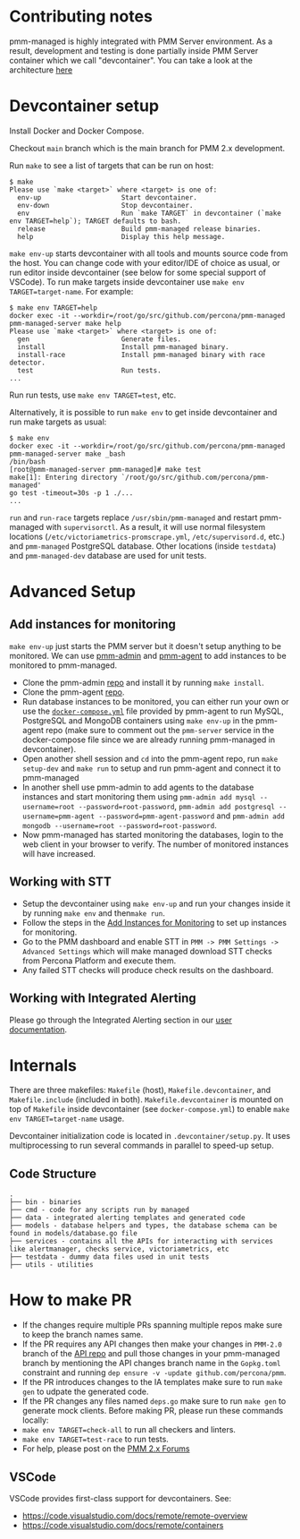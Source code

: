 # Contributing notes

pmm-managed is highly integrated with PMM Server environment. As a result, development and testing is done partially inside PMM Server container which we call "devcontainer". You can take a look at the architecture [here](https://www.percona.com/doc/percona-monitoring-and-management/2.x/details/architecture.html)


# Devcontainer setup

Install Docker and Docker Compose.

Checkout `main` branch which is the main branch for PMM 2.x development.

Run `make` to see a list of targets that can be run on host:
```
$ make
Please use `make <target>` where <target> is one of:
  env-up                    Start devcontainer.
  env-down                  Stop devcontainer.
  env                       Run `make TARGET` in devcontainer (`make env TARGET=help`); TARGET defaults to bash.
  release                   Build pmm-managed release binaries.
  help                      Display this help message.
```

`make env-up` starts devcontainer with all tools and mounts source code from the host. You can change code with your editor/IDE of choice as usual, or run editor inside devcontainer (see below for some special support of VSCode). To run make targets inside devcontainer use `make env TARGET=target-name`. For example:
```
$ make env TARGET=help
docker exec -it --workdir=/root/go/src/github.com/percona/pmm-managed pmm-managed-server make help
Please use `make <target>` where <target> is one of:
  gen                       Generate files.
  install                   Install pmm-managed binary.
  install-race              Install pmm-managed binary with race detector.
  test                      Run tests.
...
```
Run run tests, use `make env TARGET=test`, etc.

Alternatively, it is possible to run `make env` to get inside devcontainer and run make targets as usual:
```
$ make env
docker exec -it --workdir=/root/go/src/github.com/percona/pmm-managed pmm-managed-server make _bash
/bin/bash
[root@pmm-managed-server pmm-managed]# make test
make[1]: Entering directory `/root/go/src/github.com/percona/pmm-managed'
go test -timeout=30s -p 1 ./...
...
```

`run` and `run-race` targets replace `/usr/sbin/pmm-managed` and restart pmm-managed with `supervisorctl`. As a result, it will use normal filesystem locations (`/etc/victoriametrics-promscrape.yml`, `/etc/supervisord.d`, etc.) and `pmm-managed` PostgreSQL database. Other locations (inside `testdata`) and `pmm-managed-dev` database are used for unit tests.

# Advanced Setup

## Add instances for monitoring
`make env-up` just starts the PMM server but it doesn't setup anything to be monitored. We can use [pmm-admin](https://github.com/percona/pmm-admin) and [pmm-agent](https://github.com/percona/pmm-agent) to add instances to be monitored to pmm-managed.

* Clone the pmm-admin [repo](https://github.com/percona/pmm-admin/) and install it by running `make install`.
* Clone the pmm-agent [repo](https://github.com/percona/pmm-agent).
* Run database instances to be monitored, you can either run your own or use the [`docker-compose.yml`](https://github.com/percona/pmm-agent/blob/master/docker-compose.yml) file provided by pmm-agent to run MySQL, PostgreSQL and MongoDB containers using `make env-up` in the pmm-agent repo (make sure to comment out the `pmm-server` service in the docker-compose file since we are already running pmm-managed in devcontainer).
* Open another shell session and `cd` into the pmm-agent repo, run `make setup-dev` and `make run` to setup and run pmm-agent and connect it to pmm-managed
* In another shell use pmm-admin to add agents to the database instances and start monitoring them using `pmm-admin add mysql --username=root --password=root-password`, `pmm-admin add postgresql --username=pmm-agent --password=pmm-agent-password` and `pmm-admin add mongodb --username=root --password=root-password`.
* Now pmm-managed has started monitoring the databases, login to the web client in your browser to verify. The number of monitored instances will have increased.

## Working with STT

* Setup the devcontainer using `make env-up` and run your changes inside it by running `make env` and then`make run`.
* Follow the steps in the [Add Instances for Monitoring](#add-instances-for-monitoring) to set up instances for monitoring.
* Go to the PMM dashboard and enable STT in `PMM -> PMM Settings -> Advanced Settings` which will make managed download STT checks from Percona Platform and execute them.
* Any failed STT checks will produce check results on the dashboard.

## Working with Integrated Alerting

Please go through the Integrated Alerting section in our [user documentation](https://www.percona.com/doc/percona-monitoring-and-management/2.x/using/alerting.html).

# Internals

There are three makefiles: `Makefile` (host), `Makefile.devcontainer`, and `Makefile.include` (included in both). `Makefile.devcontainer` is mounted on top of `Makefile` inside devcontainer (see `docker-compose.yml`) to enable `make env TARGET=target-name` usage.

Devcontainer initialization code is located in `.devcontainer/setup.py`. It uses multiprocessing to run several commands in parallel to speed-up setup.

## Code Structure
```
.
├── bin - binaries
├── cmd - code for any scripts run by managed
├── data - integrated alerting templates and generated code
├── models - database helpers and types, the database schema can be found in models/database.go file
├── services - contains all the APIs for interacting with services like alertmanager, checks service, victoriametrics, etc
├── testdata - dummy data files used in unit tests
├── utils - utilities
```

# How to make PR
* If the changes require multiple PRs spanning multiple repos make sure to keep the branch names same.
* If the PR requires any API changes then make your changes in `PMM-2.0` branch of the [API repo](https://github.com/percona/pmm) and pull those changes in your pmm-managed branch by mentioning the API changes branch name in the `Gopkg.toml` constraint and running `dep ensure -v -update github.com/percona/pmm`.
* If the PR introduces changes to the IA templates make sure to run `make gen` to udpate the generated code.
* If the PR changes any files named `deps.go` make sure to run `make gen` to generate mock clients.
Before making PR, please run these commands locally:
* `make env TARGET=check-all` to run all checkers and linters.
* `make env TARGET=test-race` to run tests.
* For help, please post on the [PMM 2.x Forums](https://forums.percona.com/c/percona-monitoring-and-management-pmm/percona-monitoring-and-management-pmm-v2/)

## VSCode

VSCode provides first-class support for devcontainers. See:

* https://code.visualstudio.com/docs/remote/remote-overview
* https://code.visualstudio.com/docs/remote/containers
